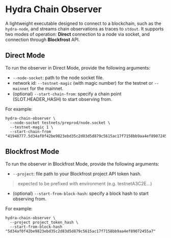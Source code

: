 # Hydra Chain Observer

A lightweight executable designed to connect to a blockchain, such as the `hydra-node`, and streams chain observations as traces to `stdout`.
It supports two modes of operation: **Direct** connection to a node via socket, and connection through **Blockfrost** API.

## Direct Mode

To run the observer in Direct Mode, provide the following arguments:
- `--node-socket`: path to the node socket file.
- network id: `--testnet-magic` (with magic number) for the testnet or `--mainnet` for the mainnet.
- (optional) `--start-chain-from`: specify a chain point (SLOT.HEADER_HASH) to start observing from.

For example:

``` shell
hydra-chain-observer \
  --node-socket testnets/preprod/node.socket \
  --testnet-magic 1 \
  --start-chain-from "41948777.5d34af0f42be9823ebd35c2d83d5d879c5615ac17f7158bb9aa4ef89072455a7"
```


## Blockfrost Mode

To run the observer in Blockfrost Mode, provide the following arguments:
- `--project`: file path to your Blockfrost project API token hash.
> expected to be prefixed with environment (e.g. testnetA3C2E...)
- (optional) `--start-from-block-hash`: specify a block hash to start observing from.

For example:

``` shell
hydra-chain-observer \
  --project project_token_hash \
  --start-from-block-hash "5d34af0f42be9823ebd35c2d83d5d879c5615ac17f7158bb9aa4ef89072455a7"
```

